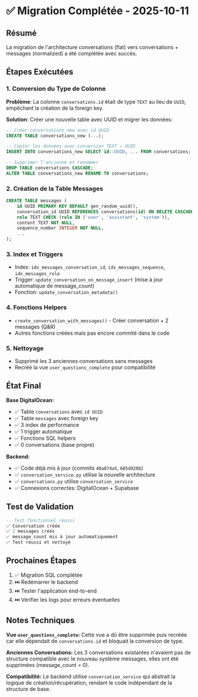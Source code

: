# ✅ Migration Complétée - 2025-10-11

## Résumé

La migration de l'architecture conversations (flat) vers conversations + messages (normalized) a été complétée avec succès.

## Étapes Exécutées

### 1. Conversion du Type de Colonne
**Problème**: La colonne `conversations.id` était de type `TEXT` au lieu de `UUID`, empêchant la création de la foreign key.

**Solution**: Créer une nouvelle table avec UUID et migrer les données:
```sql
-- Créer conversations_new avec id UUID
CREATE TABLE conversations_new (...);

-- Copier les données avec conversion TEXT → UUID
INSERT INTO conversations_new SELECT id::UUID, ... FROM conversations;

-- Supprimer l'ancienne et renommer
DROP TABLE conversations CASCADE;
ALTER TABLE conversations_new RENAME TO conversations;
```

### 2. Création de la Table Messages
```sql
CREATE TABLE messages (
    id UUID PRIMARY KEY DEFAULT gen_random_uuid(),
    conversation_id UUID REFERENCES conversations(id) ON DELETE CASCADE,
    role TEXT CHECK (role IN ('user', 'assistant', 'system')),
    content TEXT NOT NULL,
    sequence_number INTEGER NOT NULL,
    ...
);
```

### 3. Index et Triggers
- Index: `idx_messages_conversation_id`, `idx_messages_sequence`, `idx_messages_role`
- Trigger: `update_conversation_on_message_insert` (mise à jour automatique de message_count)
- Fonction: `update_conversation_metadata()`

### 4. Fonctions Helpers
- `create_conversation_with_messages()` - Créer conversation + 2 messages (Q&R)
- Autres fonctions créées mais pas encore commité dans le code

### 5. Nettoyage
- Supprimé les 3 anciennes conversations sans messages
- Recréé la vue `user_questions_complete` pour compatibilité

## État Final

**Base DigitalOcean:**
- ✅ Table `conversations` avec `id UUID`
- ✅ Table `messages` avec foreign key
- ✅ 3 index de performance
- ✅ 1 trigger automatique
- ✅ Fonctions SQL helpers
- ✅ 0 conversations (base propre)

**Backend:**
- ✅ Code déjà mis à jour (commits `40a074a5`, `685d920b`)
- ✅ `conversation_service.py` utilise la nouvelle architecture
- ✅ `conversations.py` utilise `conversation_service`
- ✅ Connexions correctes: DigitalOcean + Supabase

## Test de Validation

```sql
-- Test fonctionnel réussi
✅ Conversation créée
✅ 2 messages créés
✅ message_count mis à jour automatiquement
✅ Test réussi et nettoyé
```

## Prochaines Étapes

1. ✅ Migration SQL complétée
2. ⏭️ Redémarrer le backend
3. ⏭️ Tester l'application end-to-end
4. ⏭️ Vérifier les logs pour erreurs éventuelles

## Notes Techniques

**Vue `user_questions_complete`:**
Cette vue a dû être supprimée puis recréée car elle dépendait de `conversations.id` et bloquait la conversion de type.

**Anciennes Conversations:**
Les 3 conversations existantes n'avaient pas de structure compatible avec le nouveau système messages, elles ont été supprimées (message_count = 0).

**Compatibilité:**
Le backend utilise `conversation_service` qui abstrait la logique de création/récupération, rendant le code indépendant de la structure de base.

